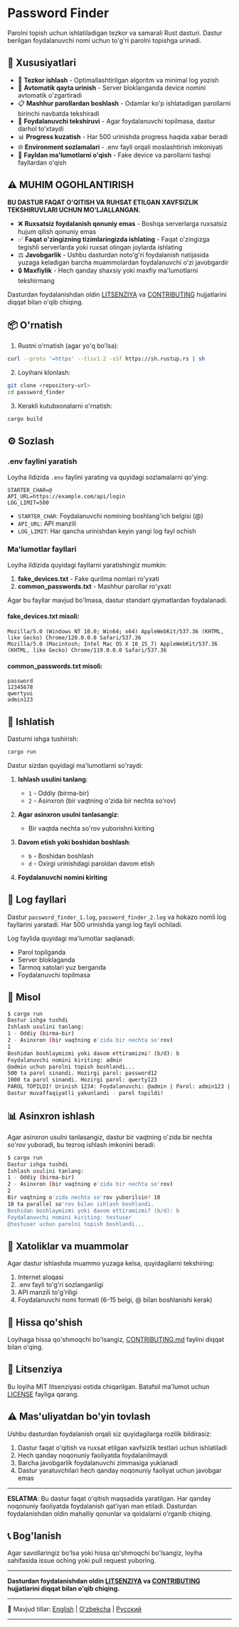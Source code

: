 # Password Finder

Parolni topish uchun ishlatiladigan tezkor va samarali Rust dasturi. Dastur berilgan foydalanuvchi nomi uchun to'g'ri parolni topishga urinadi.

## 🌟 Xususiyatlari

- 🚀 **Tezkor ishlash** - Optimallashtirilgan algoritm va minimal log yozish
- 🔄 **Avtomatik qayta urinish** - Server bloklanganda device nomini avtomatik o'zgartiradi
- 📋 **Mashhur parollardan boshlash** - Odamlar ko'p ishlatadigan parollarni birinchi navbatda tekshiradi
- 🎯 **Foydalanuvchi tekshiruvi** - Agar foydalanuvchi topilmasa, dastur darhol to'xtaydi
- 📊 **Progress kuzatish** - Har 500 urinishda progress haqida xabar beradi
- 🌐 **Environment sozlamalari** - .env fayli orqali moslashtirish imkoniyati
- 📁 **Fayldan ma'lumotlarni o'qish** - Fake device va parollarni tashqi fayllardan o'qish

## ⚠️ MUHIM OGOHLANTIRISH

**BU DASTUR FAQAT O'QITISH VA RUHSAT ETILGAN XAVFSIZLIK TEKSHIRUVLARI UCHUN MO'LJALLANGAN.**

- ❌ **Ruxsatsiz foydalanish qonuniy emas** - Boshqa serverlarga ruxsatsiz hujum qilish qonuniy emas
- ✅ **Faqat o'zingizning tizimlaringizda ishlating** - Faqat o'zingizga tegishli serverlarda yoki ruxsat olingan joylarda ishlating
- ⚖️ **Javobgarlik** - Ushbu dasturdan noto'g'ri foydalanish natijasida yuzaga keladigan barcha muammolardan foydalanuvchi o'zi javobgardir
- 🔒 **Maxfiylik** - Hech qanday shaxsiy yoki maxfiy ma'lumotlarni tekshirmang

Dasturdan foydalanishdan oldin [LITSENZIYA](LICENSE) va [CONTRIBUTING](CONTRIBUTING.uz.md) hujjatlarini diqqat bilan o'qib chiqing.

## 📦 O'rnatish

1. Rustni o'rnatish (agar yo'q bo'lsa):

```bash
curl --proto '=https' --tlsv1.2 -sSf https://sh.rustup.rs | sh
```

2. Loyihani klonlash:

```bash
git clone <repository-url>
cd password_finder
```

3. Kerakli kutubxonalarni o'rnatish:

```bash
cargo build
```

## ⚙️ Sozlash

### .env faylini yaratish

Loyiha ildizida `.env` faylini yarating va quyidagi sozlamalarni qo'ying:

```env
STARTER_CHAR=@
API_URL=https://example.com/api/login
LOG_LIMIT=500
```

- `STARTER_CHAR`: Foydalanuvchi nomining boshlang'ich belgisi (@)
- `API_URL`: API manzili
- `LOG_LIMIT`: Har qancha urinishdan keyin yangi log fayl ochish

### Ma'lumotlar fayllari

Loyiha ildizida quyidagi fayllarni yaratishingiz mumkin:

1. **fake_devices.txt** - Fake qurilma nomlari ro'yxati
2. **common_passwords.txt** - Mashhur parollar ro'yxati

Agar bu fayllar mavjud bo'lmasa, dastur standart qiymatlardan foydalanadi.

#### fake_devices.txt misoli:

```
Mozilla/5.0 (Windows NT 10.0; Win64; x64) AppleWebKit/537.36 (KHTML, like Gecko) Chrome/120.0.0.0 Safari/537.36
Mozilla/5.0 (Macintosh; Intel Mac OS X 10_15_7) AppleWebKit/537.36 (KHTML, like Gecko) Chrome/119.0.0.0 Safari/537.36
```

#### common_passwords.txt misoli:

```
password
12345678
qwertyui
admin123
```

## 🚀 Ishlatish

Dasturni ishga tushirish:

```bash
cargo run
```

Dastur sizdan quyidagi ma'lumotlarni so'raydi:

1. **Ishlash usulini tanlang**:

   - `1` - Oddiy (birma-bir)
   - `2` - Asinxron (bir vaqtning o'zida bir nechta so'rov)

2. **Agar asinxron usulni tanlasangiz**:

   - Bir vaqtda nechta so'rov yuborishni kiriting

3. **Davom etish yoki boshidan boshlash**:

   - `b` - Boshidan boshlash
   - `d` - Oxirgi urinishdagi paroldan davom etish

4. **Foydalanuvchi nomini kiriting**

## 📝 Log fayllari

Dastur `password_finder_1.log`, `password_finder_2.log` va hokazo nomli log fayllarini yaratadi. Har 500 urinishda yangi log fayli ochiladi.

Log faylida quyidagi ma'lumotlar saqlanadi:

- Parol topilganda
- Server bloklaganda
- Tarmoq xatolari yuz berganda
- Foydalanuvchi topilmasa

## 🎯 Misol

```bash
$ cargo run
Dastur ishga tushdi
Ishlash usulini tanlang:
1 - Oddiy (birma-bir)
2 - Asinxron (bir vaqtning o'zida bir nechta so'rov)
1
Boshidan boshlaymizmi yoki davom ettiramizmi? (b/d): b
Foydalanuvchi nomini kiriting: admin
@admin uchun parolni topish boshlandi...
500 ta parol sinandi. Hozirgi parol: password12
1000 ta parol sinandi. Hozirgi parol: qwerty123
PAROL TOPILDI! Urinish 1234: Foydalanuvchi: @admin | Parol: admin123 | Response: {"message":"Muvaffaqiyatli kirish","token":"eyJhbGciOiJIUzI1NiIsInR5cCI6IkpXVCJ9..."}
Dastur muvaffaqiyatli yakunlandi - parol topildi!
```

## 📊 Asinxron ishlash

Agar asinxron usulni tanlasangiz, dastur bir vaqtning o'zida bir nechta so'rov yuboradi, bu tezroq ishlash imkonini beradi:

```bash
$ cargo run
Dastur ishga tushdi
Ishlash usulini tanlang:
1 - Oddiy (birma-bir)
2 - Asinxron (bir vaqtning o'zida bir nechta so'rov)
2
Bir vaqtning o'zida nechta so'rov yuborilsin? 10
10 ta parallel so'rov bilan ishlash boshlandi.
Boshidan boshlaymizmi yoki davom ettiramizmi? (b/d): b
Foydalanuvchi nomini kiriting: testuser
@testuser uchun parolni topish boshlandi...
```

## 🐛 Xatoliklar va muammolar

Agar dastur ishlashda muammo yuzaga kelsa, quyidagilarni tekshiring:

1. Internet aloqasi
2. .env fayli to'g'ri sozlanganligi
3. API manzili to'g'riligi
4. Foydalanuvchi nomi formati (6-15 belgi, @ bilan boshlanishi kerak)

## 🤝 Hissa qo'shish

Loyihaga hissa qo'shmoqchi bo'lsangiz, [CONTRIBUTING.md](CONTRIBUTING.uz.md) faylini diqqat bilan o'qing.

## 📄 Litsenziya

Bu loyiha MIT litsenziyasi ostida chiqarilgan. Batafsil ma'lumot uchun [LICENSE](LICENSE) fayliga qarang.

## ⚠️ Mas'uliyatdan bo'yin tovlash

Ushbu dasturdan foydalanish orqali siz quyidagilarga rozilik bildirasiz:

1. Dastur faqat o'qitish va ruxsat etilgan xavfsizlik testlari uchun ishlatiladi
2. Hech qanday noqonuniy faoliyatda foydalanilmaydi
3. Barcha javobgarlik foydalanuvchi zimmasiga yuklanadi
4. Dastur yaratuvchilari hech qanday noqonuniy faoliyat uchun javobgar emas

---

**ESLATMA**: Bu dastur faqat o'qitish maqsadida yaratilgan. Har qanday noqonuniy faoliyatda foydalanish qat'iyan man etiladi. Dasturdan foydalanishdan oldin mahalliy qonunlar va qoidalarni o'rganib chiqing.

## 📞 Bog'lanish

Agar savollaringiz bo'lsa yoki hissa qo'shmoqchi bo'lsangiz, loyiha sahifasida issue oching yoki pull request yuboring.

---

**Dasturdan foydalanishdan oldin [LITSENZIYA](LICENSE) va [CONTRIBUTING](CONTRIBUTING.uz.md) hujjatlarini diqqat bilan o'qib chiqing.**

---

📖 Mavjud tillar: [English](README.md) | [Oʻzbekcha](README.uz.md) | [Русский](README.ru.md)

---
